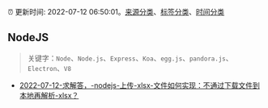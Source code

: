:alarm_clock: 更新时间: 2022-07-12 06:50:01。[来源分类](../README.md)、[标签分类](../TAGS.md)、[时间分类](../TIMELINE.md)

## NodeJS


> 关键字：`Node`、`Node.js`、`Express`、`Koa`、`egg.js`、`pandora.js`、`Electron`、`V8`



- [2022-07-12-求解答，-nodejs-上传-xlsx-文件如何实现：不通过下载文件到本地再解析-xlsx？](https://www.v2ex.com/t/865661) 
